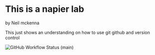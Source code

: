 # This is a napier lab
by 
Neil mckenna

This just shows an understanding on how to use git github and version control

![GitHub Workflow Status (main)](https://img.shields.io/github/actions/workflow/status/neil-mckenna/sem/Hello/world/action.yml?branch=main)